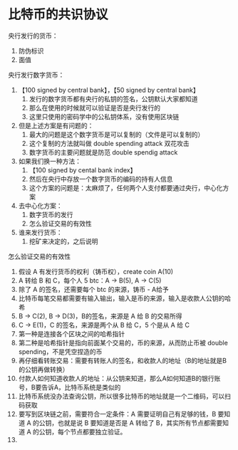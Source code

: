 # 比特币的共识协议

央行发行的货币：
1. 防伪标识
2. 面值

央行发行数字货币：
1. 【100 signed by central bank】，【50 signed by central bank】
    1. 发行的数字货币都有央行的私钥的签名，公钥默认大家都知道
    2. 那么在使用的时候就可以验证是否是央行发行的
    3. 这里只使用的密码学中的公私钥体系，没有使用区块链
2. 但是上述方案是有问题的：
    1. 最大的问题是这个数字货币是可以复制的（文件是可以复制的）
    2. 这个复制的方法就叫做 double spending attack 双花攻击
    3. 数字货币的主要问题就是防范 double spendig attack
3. 如果我们换一种方法：
    1. 【100 signed by cental bank index】
    2. 然后在央行中存放一个数字货币的编码的持有人信息
    3. 这个方案的问题是：太麻烦了，任何两个人支付都要通过央行，中心化方案
4. 去中心化方案：
    1. 数字货币的发行
    2. 怎么验证交易的有效性
5. 谁来发行货币：
    1. 挖矿来决定的，之后说明


怎么验证交易的有效性
1. 假设 A 有发行货币的权利（铸币权），create coin A(10)
2. A 转给 B 和 C，每个人 5 btc：A -> B(5), A -> C(5)
3. 除了 A 的签名，还需要每个 btc 的来源，铸币 - A给予
4. 比特币每笔交易都需要有输入输出，输入是币的来源，输入是收款人公钥的哈希
5. B -> C(2), B -> D(3)，B的签名，来源是 A 给 B 的交易所得
6. C -> E(1)，C 的签名，来源是两个从 B 给 C，5 个是从 A 给 C
7. 第一种是连接各个区块之间的哈希指针
8. 第二种是哈希指针是指向前面某个交易的，币的来源，从而防止币被 double spending，不是凭空捏造的币
9. 再仔细看转账交易：需要有转账人的签名，和收款人的地址（B的地址就是B的公钥再做转换）
10. 付款人如何知道收款人的地址：从公钥来知道，那么A如何知道B的银行账号，B要告诉A，比特币系统是类似的
11. 比特币系统没办法查询公钥，所以很多比特币的地址就是一个二维码，可以扫码获取
12. 要写到区块链之前，需要符合一定条件：A 需要证明自己有足够的钱，B 要知道 A 的公钥，也就是说 B 要知道是否是 A 转给了 B，其实所有节点都需要知道 A 的公钥，每个节点都要独立验证。
13. 